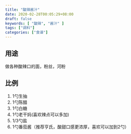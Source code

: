 ```yaml
---
title: "酸辣酱汁"
date: 2020-02-28T00:05:29+08:00
draft: false
keywords: [ "酸辣", "酱汁" ]
tags: ["调料"]
categories: ["食谱"]
---
```


## 用途

做各种酸辣口的面，粉丝，河粉

## 比例

1. 1勺生抽
2. 1勺陈醋
3. 1勺白糖
4. 1勺老干妈(喜欢辣点可以多加)
5. 1/3勺盐
6. 1勺番茄酱（推荐亨氏，酸甜口感更浓厚，喜欢可以加到2勺）

